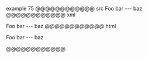 example 75
@@@@@@@@@@@@ src
Foo
bar
\---
baz
@@@@@@@@@@@@ xml
<?xml version="1.0" encoding="UTF-8"?>
<!DOCTYPE document SYSTEM "CommonMark.dtd">
<document xmlns="http://commonmark.org/xml/1.0">
  <paragraph>
    <text>Foo</text>
    <softbreak />
    <text>bar</text>
    <softbreak />
    <text>---</text>
    <softbreak />
    <text>baz</text>
  </paragraph>
</document>
@@@@@@@@@@@@ html
<p>Foo
bar
---
baz</p>
@@@@@@@@@@@@
